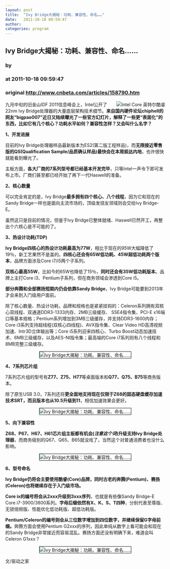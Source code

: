 ```yaml
---
layout: post
title:  "Ivy Bridge大揭秘：功耗、兼容性、命名……"
date:   2011-10-18 09:59:47
author: 
categories: program
---
```


## Ivy Bridge大揭秘：功耗、兼容性、命名……
### by 
### at 2011-10-18 09:59:47
### original <http://www.cnbeta.com/articles/158790.htm>

<div><a rel="nofollow" href="http://www.cnbeta.com/topics/159.htm"><img src="http://img.cnbeta.com/topics/2010-4-9%208-29-36.gif" alt="Intel Core 英特尔酷睿" name="sign" align="right"></a>
        <p>九月中旬的旧金山IDF 2011信息峰会上，Intel公开了<span>22nm Ivy Bridge处理器的大量底层架构技术细节</span>。<span style="font-weight:bold">来自国内硬件论坛chiphell的网友“</span><span style="font-weight:bold">bigpao007</span><span style="font-weight:bold">”近日又陆续曝光了一些官方幻灯片，解释了一些更“表面化”的东西，比如它有几个核心？功耗水平如何？兼容性怎样？又会叫什么名字？</span></p>
		<p><p><strong>1、开发进展</strong></p>
<p>目前的Ivy Bridge处理器样品最新版本为ES2(第二版工程样品)，而<strong>无限接近零售版的QS(Qualification Sample/品质确认样品)最快会在本周抵达内地</strong>，也许很快就能看到曝光了。</p>
<p>主板方面，<strong>各大厂商的7系列型号都已经基本开发完毕</strong>，只等Intel一声令下即可发布上市。厂商们甚至都已经开始了再下一代Haswell的准备。</p>
<p><strong>2、核心数量</strong></p>
<p>可以完全肯定的是，Ivy Bridge<strong>最多拥有四个核心、八个线程</strong>，因为它和现在的Sandy Bridge一样也是面向主流市场的，顶级发烧友领域则会交给Ivy Bridge-E。</p>
<p>虽然这只是目前的情况，但鉴于Ivy Bridge已整体就绪、Haswell已然开工，再整出个六核心是不可能的了。</p>
<p><strong>3、热设计功耗(TDP)</strong></p>
<p><strong>Ivy Bridge四核心的热设计功耗最高为77W</strong>，相比于现在的95W大幅降低了19％，新工艺果然不是盖的。<strong>四核心还会有65W低功耗、45W超低功耗两个版本</strong>，品牌方面涉及Core i7/i5两个子系列。</p>
<p><strong>双核心最高55W</strong>，比如今的65W也降低了15％，<strong>同时还会有35W低功耗版本</strong>。品牌上主打Core i3、Pentium子系列，但在商务领域会渗透到Core i5。</p>
<p><strong>部分奔腾和全部赛扬短期内仍会依靠Sandy Bridge</strong>，Ivy Bridge可能要到2013年才会来到入门级用户面前。</p>
<p>除了核心数量、热设计功耗，品牌和规格也是紧紧挂钩的：Celeron系列拥有双核心双线程、双通道DDR3-1333内存、2MB三级缓存、
SSE4指令集、PCI-E x16端口等基本规格；Pentium系列增加到3MB三级缓存，并支持DDR3-1600内存；Core 
i3系列支持超线程(双核心四线程)、AVX指令集、Clear Video HD高清视频加速、Intr3D立体输出等；Core 
i5系列迎来四核心、Turbo Boost动态加速技术、6MB三级缓存，以及AES-NI指令集；最高端的Core 
i7系列则有八个线程和8MB完整三级缓存。</p>
<p align="center"><img alt="Ivy Bridge大揭秘：功耗、兼容性、命名……" style="border-bottom:black 1px solid;border-left:black 1px solid;border-top:black 1px solid;border-right:black 1px solid" src="http://img.cnbeta.com/newsimg/111018/09594701619145089.jpg"></p>
<p><strong>4、7系列芯片组</strong></p>
<p>7系列芯片组的型号有<strong>Z77、Z75、H77</strong>等桌面版本和<strong>Q77、Q75、B75</strong>等商务版本。</p>
<p>除了原生USB 3.0，7系列还将<strong>更全面地支持现在仅限于Z68的固态硬盘缓存加速技术SRT，而且版本也从10.5升级到11</strong>，相信加速效果会更好。 </p>
<p align="center"><img alt="Ivy Bridge大揭秘：功耗、兼容性、命名……" style="border-bottom:black 1px solid;border-left:black 1px solid;border-top:black 1px solid;border-right:black 1px solid" src="http://img.cnbeta.com/newsimg/111018/09594711602673329.jpg"></p>
<p><strong>5、向下兼容性</strong></p>
<p><strong>Z68、P67、H67、H61芯片组主板都有机会(<em>注意这个词</em>)升级支持Ivy Bridge处理器</strong>，而商务级别的Q67、Q65、B65就没戏了，当然这个对普通消费者也没什么影响。 </p>
<p align="center"><img alt="Ivy Bridge大揭秘：功耗、兼容性、命名……" style="border-bottom:black 1px solid;border-left:black 1px solid;border-top:black 1px solid;border-right:black 1px solid" src="http://img.cnbeta.com/newsimg/111018/0959472402996067.jpg"></p>
<p><strong>6、型号命名</strong></p>
<p><strong>Ivy Bridge仍将会主要使用酷睿(Core)品牌，同时古老的奔腾(Pentium)、赛扬(Celeron)也将继续存在于入门级市场。</strong></p>
<p><strong>Core ix的编号将会从2xxx升级到3xxx序列</strong>，也就是有些像Sandy Bridge-E Core i7-3900/3800系列。<strong>字母后缀依然有X、K、S、T四种</strong>，分别代表至尊版、无锁倍频版、性能优化低功耗版、超低功耗版。</p>
<p><strong>Pentium/Celeron的编号则会从三位数字增加到四位数字，并继续保留G字母前缀。</strong>奔腾方面会使用Pentium G2xxx的序列，因此单纯从数字上看可能会和现在的Sandy Bridge非常接近而容易混乱。赛扬方面还没有明确下来，难道会叫Celeron G1xxx？ </p>
<p align="center"><img alt="Ivy Bridge大揭秘：功耗、兼容性、命名……" style="border-bottom:black 1px solid;border-left:black 1px solid;border-top:black 1px solid;border-right:black 1px solid" src="http://img.cnbeta.com/newsimg/111018/09594831861813546.jpg"></p>
文/驱动之家</p></div>